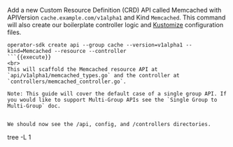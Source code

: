 Add a new Custom Resource Definition (CRD) API called Memcached with APIVersion `cache.example.com/v1alpha1` and Kind `Memcached`. This command will also create our boilerplate controller logic and [Kustomize](https://kustomize.io) configuration files.

```
operator-sdk create api --group cache --version=v1alpha1 --kind=Memcached --resource --controller
```{{execute}}
<br>
This will scaffold the Memcached resource API at `api/v1alpha1/memcached_types.go` and the controller at `controllers/memcached_controller.go`.

Note: This guide will cover the default case of a single group API. If you would like to support Multi-Group APIs see the `Single Group to Multi-Group` doc.


We should now see the /api, config, and /controllers directories.

```
tree -L 1
```{{execute}}